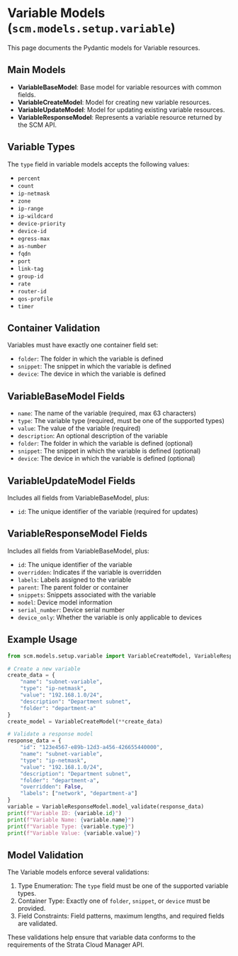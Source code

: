 # Variable Models (`scm.models.setup.variable`)

This page documents the Pydantic models for Variable resources.

## Main Models
- **VariableBaseModel**: Base model for variable resources with common fields.
- **VariableCreateModel**: Model for creating new variable resources.
- **VariableUpdateModel**: Model for updating existing variable resources.
- **VariableResponseModel**: Represents a variable resource returned by the SCM API.

## Variable Types
The `type` field in variable models accepts the following values:
- `percent`
- `count`
- `ip-netmask`
- `zone`
- `ip-range`
- `ip-wildcard`
- `device-priority`
- `device-id`
- `egress-max`
- `as-number`
- `fqdn`
- `port`
- `link-tag`
- `group-id`
- `rate`
- `router-id`
- `qos-profile`
- `timer`

## Container Validation
Variables must have exactly one container field set:
- `folder`: The folder in which the variable is defined
- `snippet`: The snippet in which the variable is defined
- `device`: The device in which the variable is defined

## VariableBaseModel Fields
- `name`: The name of the variable (required, max 63 characters)
- `type`: The variable type (required, must be one of the supported types)
- `value`: The value of the variable (required)
- `description`: An optional description of the variable
- `folder`: The folder in which the variable is defined (optional)
- `snippet`: The snippet in which the variable is defined (optional)
- `device`: The device in which the variable is defined (optional)

## VariableUpdateModel Fields
Includes all fields from VariableBaseModel, plus:
- `id`: The unique identifier of the variable (required for updates)

## VariableResponseModel Fields
Includes all fields from VariableBaseModel, plus:
- `id`: The unique identifier of the variable
- `overridden`: Indicates if the variable is overridden
- `labels`: Labels assigned to the variable
- `parent`: The parent folder or container
- `snippets`: Snippets associated with the variable
- `model`: Device model information
- `serial_number`: Device serial number
- `device_only`: Whether the variable is only applicable to devices

## Example Usage
```python
from scm.models.setup.variable import VariableCreateModel, VariableResponseModel

# Create a new variable
create_data = {
    "name": "subnet-variable",
    "type": "ip-netmask",
    "value": "192.168.1.0/24",
    "description": "Department subnet",
    "folder": "department-a"
}
create_model = VariableCreateModel(**create_data)

# Validate a response model
response_data = {
    "id": "123e4567-e89b-12d3-a456-426655440000",
    "name": "subnet-variable",
    "type": "ip-netmask", 
    "value": "192.168.1.0/24",
    "description": "Department subnet",
    "folder": "department-a",
    "overridden": False,
    "labels": ["network", "department-a"]
}
variable = VariableResponseModel.model_validate(response_data)
print(f"Variable ID: {variable.id}")
print(f"Variable Name: {variable.name}")
print(f"Variable Type: {variable.type}")
print(f"Variable Value: {variable.value}")
```

## Model Validation
The Variable models enforce several validations:

1. Type Enumeration: The `type` field must be one of the supported variable types.
2. Container Type: Exactly one of `folder`, `snippet`, or `device` must be provided.
3. Field Constraints: Field patterns, maximum lengths, and required fields are validated.

These validations help ensure that variable data conforms to the requirements of the Strata Cloud Manager API.